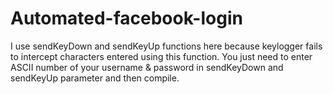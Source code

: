 # Automated-facebook-login

I use sendKeyDown and sendKeyUp functions here because keylogger fails to intercept characters entered using this function.
You just need to enter ASCII number of your username & password in sendKeyDown and sendKeyUp parameter and then compile.
